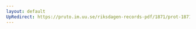 ```yaml
---
layout: default
UpRedirect: https://pruto.im.uu.se/riksdagen-records-pdf/1871/prot-1871--fk--315.pdf
---
```

